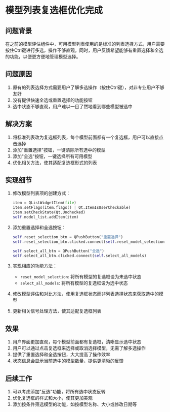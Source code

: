 # 模型列表复选框优化完成

## 问题背景

在之前的模型评估组件中，可用模型列表使用的是标准的列表选择方式，用户需要按住Ctrl键进行多选，操作不够直观。同时，用户反馈希望能够有重置选择和全选的功能，以便更方便地管理模型选择。

## 问题原因

1. 原有的列表选择方式需要用户了解多选操作（按住Ctrl键），对非专业用户不够友好
2. 没有提供快速全选或重置选择的功能按钮
3. 选中状态不够直观，用户难以一目了然地看到哪些模型被选中

## 解决方案

1. 将标准列表改为复选框列表，每个模型前面都有一个复选框，用户可以直接点击选择
2. 添加"重置选择"按钮，一键清除所有选中的模型
3. 添加"全选"按钮，一键选择所有可用模型
4. 优化相关方法，使其适配复选框形式的列表

## 实现细节

1. 修改模型列表项的创建方式：
   ```python
   item = QListWidgetItem(file)
   item.setFlags(item.flags() | Qt.ItemIsUserCheckable)
   item.setCheckState(Qt.Unchecked)
   self.model_list.addItem(item)
   ```

2. 添加重置选择和全选按钮：
   ```python
   self.reset_selection_btn = QPushButton("重置选择")
   self.reset_selection_btn.clicked.connect(self.reset_model_selection)
   
   self.select_all_btn = QPushButton("全选")
   self.select_all_btn.clicked.connect(self.select_all_models)
   ```

3. 实现相应的功能方法：
   - `reset_model_selection`: 将所有模型的复选框设为未选中状态
   - `select_all_models`: 将所有模型的复选框设为选中状态

4. 修改模型评估和对比方法，使用复选框状态而非列表选择状态来获取选中的模型

5. 更新相关信号处理方法，使其适配复选框列表

## 效果

1. 用户界面更加直观，每个模型前面都有复选框，清晰显示选中状态
2. 用户可以通过点击复选框来选择或取消选择模型，无需了解多选操作
3. 提供了重置选择和全选按钮，大大提高了操作效率
4. 状态信息会显示当前选中的模型数量，提供更清晰的反馈

## 后续工作

1. 可以考虑添加"反选"功能，将所有选中状态反转
2. 优化复选框的样式和大小，使其更加美观
3. 添加按条件筛选模型的功能，如按模型名称、大小或修改日期等 